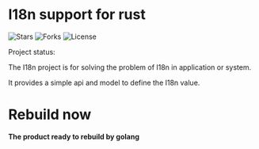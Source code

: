 # I18n support for rust

![Stars](https://img.shields.io/github/stars/Uberate/i18n?label=Stars)
![Forks](https://img.shields.io/github/forks/Uberate/i18n?label=Forks)
![License](https://img.shields.io/github/license/Uberate/i18n?label=LICENSE)

Project status:

The I18n project is for solving the problem of I18n in application or system.

It provides a simple api and model to define the I18n value.

# Rebuild now
**The product ready to rebuild by golang**